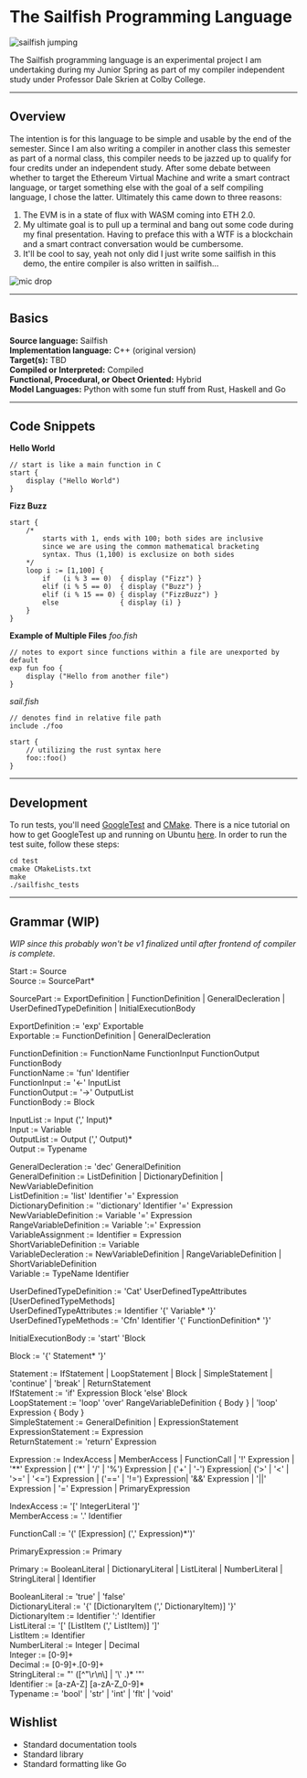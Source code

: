 # The Sailfish Programming Language

![sailfish jumping](https://media.giphy.com/media/l0fDZGf4DpQ5i/giphy.gif)

The Sailfish programming language is an experimental project I am undertaking during my Junior Spring as part of my compiler independent study under Professor Dale Skrien at Colby College. 

***

## Overview
The intention is for this language to be simple and usable by the end of the semester. Since I am also writing a compiler in another class this semester as part of a normal class, this compiler needs to be jazzed up to qualify for four credits under an independent study. After some debate between whether to target the Ethereum Virtual Machine and write a smart contract language, or target something else with the goal of a self compiling language, I chose the latter. Ultimately this came down to three reasons:

1. The EVM is in a state of flux with WASM coming into ETH 2.0.
2. My ultimate goal is to pull up a terminal and bang out some code during my final presentation. Having to preface this with a WTF is a blockchain and a smart contract conversation would be cumbersome.
3. It'll be cool to say, yeah not only did I just write some sailfish in this demo, the entire compiler is also written in sailfish...

![mic drop](https://media.giphy.com/media/15BuyagtKucHm/giphy.gif)

***

## Basics

**Source language:** Sailfish <br>
**Implementation language:** C++ (original version) <br>
**Target(s):** TBD <br>
**Compiled or Interpreted:** Compiled <br>
**Functional, Procedural, or Obect Oriented:** Hybrid <br>
**Model Languages:** Python with some fun stuff from Rust, Haskell and Go

***

## Code Snippets

**Hello World**
```
// start is like a main function in C
start {
    display ("Hello World")
}
```

**Fizz Buzz**
```
start {
    /* 
        starts with 1, ends with 100; both sides are inclusive
        since we are using the common mathematical bracketing
        syntax. Thus (1,100) is exclusize on both sides
    */ 
    loop i := [1,100] {
        if   (i % 3 == 0)  { display ("Fizz") }
        elif (i % 5 == 0)  { display ("Buzz") }
        elif (i % 15 == 0) { display ("FizzBuzz") }
        else               { display (i) }
    }
}
```

**Example of Multiple Files**
*foo.fish*
```
// notes to export since functions within a file are unexported by default
exp fun foo {
    display ("Hello from another file")
}
```

*sail.fish*
```
// denotes find in relative file path
include ./foo

start {
    // utilizing the rust syntax here
    foo::foo()
}
```

***

## Development

To run tests, you'll need [GoogleTest](https://github.com/google/googletest) and [CMake](https://cmake.org). There is a nice tutorial on how to get GoogleTest up and running on Ubuntu [here](https://www.eriksmistad.no/getting-started-with-google-test-on-ubuntu/). In order to run the test suite, follow these steps:
```
cd test
cmake CMakeLists.txt
make
./sailfishc_tests
```

***

## Grammar (WIP)
*WIP since this probably won't be v1 finalized until after frontend of compiler is complete.*

Start  := Source <br>
Source := SourcePart*  <br>

SourcePart := ExportDefinition | 
              FunctionDefinition |
              GeneralDecleration |
              UserDefinedTypeDefinition |
              InitialExecutionBody  <br>

ExportDefinition := 'exp' Exportable  <br>
Exportable := FunctionDefinition | GeneralDecleration  <br>

FunctionDefinition := FunctionName FunctionInput FunctionOutput FunctionBody  <br>
FunctionName := 'fun' Identifier  <br>
FunctionInput := '<-' InputList  <br>
FunctionOutput := '->' OutputList  <br>
FunctionBody := Block  <br>

InputList := Input (',' Input)*  <br>
Input := Variable  <br>
OutputList := Output (',' Output)*  <br>
Output := Typename  <br>

GeneralDecleration := 'dec' GeneralDefinition  <br>
GeneralDefinition := ListDefinition | DictionaryDefinition | NewVariableDefinition  <br>
ListDefinition := 'list' Identifier '=' Expression  <br>
DictionaryDefinition := ''dictionary' Identifier  '=' Expression<br>
NewVariableDefinition := Variable '=' Expression  <br>
RangeVariableDefinition := Variable ':=' Expression  <br>
VariableAssignment := Identifier = Expression  <br>
ShortVariableDefinition := Variable  <br>
VariableDecleration := NewVariableDefinition | RangeVariableDefinition | ShortVariableDefinition  <br>
Variable := TypeName Identifier  <br>

UserDefinedTypeDefinition := 'Cat' UserDefinedTypeAttributes [UserDefinedTypeMethods]  <br>
UserDefinedTypeAttributes := Identifier '{' Variable* '}'  <br>
UserDefinedTypeMethods := 'Cfn' Identifier '{' FunctionDefinition* '}'  <br>

InitialExecutionBody := 'start' 'Block  <br>

Block := '{' Statement* '}'  <br>

Statement := IfStatement | LoopStatement |  Block | SimpleStatement  | 'continue' | 'break' | ReturnStatement  <br>
IfStatement := 'if' Expression Block 'else' Block  <br>
LoopStatement := 'loop' 'over' RangeVariableDefinition { Body } | 'loop' Expression { Body }  <br>
SimpleStatement := GeneralDefinition | ExpressionStatement  <br>
ExpressionStatement := Expression  <br>
ReturnStatement := 'return' Expression  <br>

Expression := IndexAccess |
              MemberAccess |
              FunctionCall |
              '!' Expression |
               '**' Expression |
               ('*' | '/' | '%') Expression |
               ('+' | '-') Expression|
               ('>' | '<' | '>=' | '<=') Expression |
               ('==' | '!=') Expression|
               '&&' Expression |
               '||' Expression |
               '=' Expression | 
              PrimaryExpression  <br>


IndexAccess := '[' IntegerLiteral ']'  <br>
MemberAccess := '.' Identifier  <br>

FunctionCall := '(' [Expression] (',' Expression)*')'  <br>

PrimaryExpression := Primary  <br>

Primary := BooleanLiteral |
           DictionaryLiteral |
           ListLiteral |
           NumberLiteral |
           StringLiteral |
           Identifier  <br>

BooleanLiteral := 'true' | 'false'  <br>
DictionaryLiteral := '{' [DictionaryItem (',' DictionaryItem)] '}'  <br>
DictionaryItem := Identifier ':' Identifier  <br>
ListLiteral := '[' [ListItem (',' ListItem)] ']'  <br>
ListItem := Identifier  <br>
NumberLiteral := Integer | Decimal  <br>
Integer := [0-9]+  <br>
Decimal  := [0-9]+.[0-9]+  <br>
StringLiteral := "' ([^"\r\n\\] | '\\' .)* '"'  <br>
Identifier := [a-zA-Z] [a-zA-Z_0-9]*  <br>
Typename := 'bool' | 'str' | 'int' | 'flt' | 'void'  <br>


## Wishlist

* Standard documentation tools
* Standard library
* Standard formatting like Go
